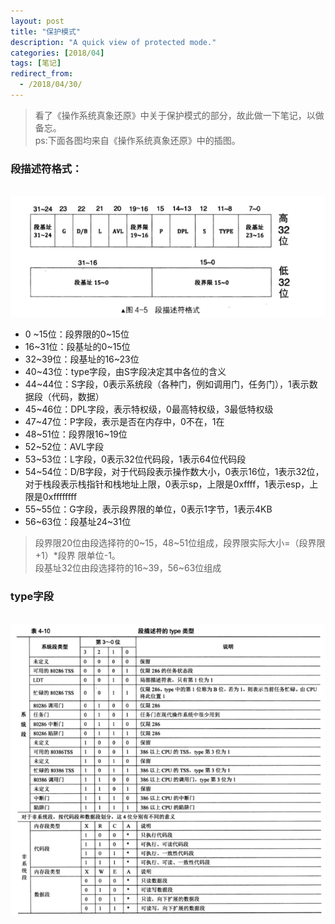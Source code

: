 ```yaml
---
layout: post
title: "保护模式"
description: "A quick view of protected mode."
categories: [2018/04]
tags: [笔记]
redirect_from:
  - /2018/04/30/
---
```


> 看了《操作系统真象还原》中关于保护模式的部分，故此做一下笔记，以做备忘。  
> ps:下面各图均来自《操作系统真象还原》中的插图。

### 段描述符格式：

&emsp;&emsp;&emsp;![descriptor](https://raw.githubusercontent.com/lm0963/lm0963.github.io/master/assets/images/screenshots/段描述符.png)

* 0 ~15位：段界限的0~15位
* 16~31位：段基址的0~15位
* 32~39位：段基址的16~23位
* 40~43位：type字段，由S字段决定其中各位的含义
* 44~44位：S字段，0表示系统段（各种门，例如调用门，任务门），1表示数据段（代码，数据）
* 45~46位：DPL字段，表示特权级，0最高特权级，3最低特权级
* 47~47位：P字段，表示是否在内存中，0不在，1在
* 48~51位：段界限16~19位
* 52~52位：AVL字段
* 53~53位：L字段，0表示32位代码段，1表示64位代码段
* 54~54位：D/B字段，对于代码段表示操作数大小，0表示16位，1表示32位，对于栈段表示栈指针和栈地址上限，0表示sp，上限是0xffff，1表示esp，上限是0xffffffff
* 55~55位：G字段，表示段界限的单位，0表示1字节，1表示4KB
* 56~63位：段基址24~31位  

> 段界限20位由段选择符的0~15，48~51位组成，段界限实际大小=（段界限+1）\*段界
限单位-1。  
> 段基址32位由段选择符的16~39，56~63位组成

### type字段
&emsp;&emsp;&emsp;![descriptor\_type](https://raw.githubusercontent.com/lm0963/lm0963.github.io/master/assets/images/screenshots/descriptor_type.png)
